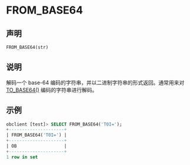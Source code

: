 # FROM_BASE64

## 声明

```sql
FROM_BASE64(str)
```

## 说明

解码一个 base-64 编码的字符串，并以二进制字符串的形式返回。通常用来对  [TO_BASE64()](../200.string-functions-of-mysql-mode/5300.to_base64-of-mysql-mode.md) 编码的字符串进行解码。

## 示例

```sql
obclient [test]> SELECT FROM_BASE64('T0I=');
+---------------------+
| FROM_BASE64('T0I=') |
+---------------------+
| OB                  |
+---------------------+
1 row in set 
```
